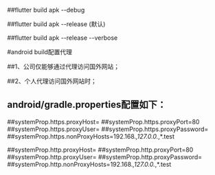 ##flutter build apk --debug

##flutter build apk --release  (默认)

##flutter build apk --release --verbose

#android build配置代理

##1、公司仅能够通过代理访问国外网站；

##2、个人代理访问国外网站时；

## android/gradle.properties配置如下：


##systemProp.https.proxyHost=
##systemProp.https.proxyPort=80
##systemProp.https.proxyUser=
##systemProp.https.proxyPassword=
##systemProp.https.nonProxyHosts=192.168.*,127.0.0.*,*.test

##systemProp.http.proxyHost=
##systemProp.http.proxyPort=80
##systemProp.http.proxyUser=
##systemProp.http.proxyPassword=
##systemProp.http.nonProxyHosts=192.168.*,127.0.0.*,*.test


